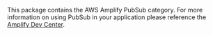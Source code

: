 This package contains the AWS Amplify PubSub category. For more information on using PubSub in your application please reference the [Amplify Dev Center](https://docs.amplify.aws/javascript/build-a-backend/add-aws-services/pubsub/).

